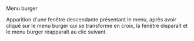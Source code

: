 Menu burger

Apparition d'une fenêtre descendante présentant le menu, 
après avoir cliqué sur le menu burger qui se 
transforme en croix, la fenêtre disparaît et le menu burger
réapparaît au clic suivant.